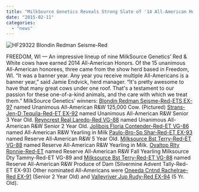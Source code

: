 ```yaml
---
title: "MilkSource Genetics Reveals Strong Slate of '14 All-American Honorees"
date: "2015-02-11"
categories: 
  - "news"
---
```


![HF29322 Blondin Redman Seisme-Red](http://milk-source.local/wp-content/uploads/2013/10/HF29322-Blondin-Redman-Seisme-Red-1024x731.jpg)

FREEDOM, WI — An impressive lineup of nine MilkSource Genetics’ Red & White cows have earned 2014 All-American Honors. Of the 15 unanimous All-American honorees, three came from the show herd based in Freedom, WI. “It was a banner year. Any year you receive multiple All-Americans is a banner year,” said Jamie Endvick, herd manager. “It's pretty awesome to have that many great cows under one roof. That's a testament to our passion for these one-of-a-kind animals, and the care with which we treat them.” MilkSource Genetics’ winners: [Blondin Redman Seisme-Red-ETS EX-97](http://milk-source.local/milksource-genetics/great-cows/#!/Blondin-Redman-Seisme-EX-97/p/15014439/category=3514356 "Seisme") named Unanimous All-American R&W 125,000 Cow. (Pictured) [Strans-Jen-D Tequila-Red-ET EX-92](http://milk-source.local/milksource-genetics/great-cows/#!/Strans-Jen-D-Tequila-Red-ET-EX-92/p/40102059/category=3514356 "Tequila") named Unanimous All-American R&W Senior 3 Year Old. [Reyncrest Real Laredo-Red VG-88](http://milk-source.local/milksource-genetics/great-cows/#!/Reyncrest-Real-Laredo-Red-VG-88/p/36093380/category=3514356 "Laredo") named Unanimous All-American R&W Senior 2 Year Old. [Jolibois Floria Contender-Red-ET VG-86](http://milk-source.local/milksource-genetics/great-cows/#!/Jolibois-Flora-Contender-VG-86/p/43361676/category=3514356 "Contender") named All-American R&W Yearling in Milk [Paulo-Bro-Sp Shar-Red-ET EX-93](http://milk-source.local/milksource-genetics/great-cows/#!/Paulo-Bro-Sp-Shar-Red-ET-EX-93/p/17155493/category=3514356 "Shar") named Reserve All-American R&W 5 Year Old. [Milksource Bst Terry-Red-ET VG-88](http://milk-source.local/milksource-genetics/great-cows/#!/Milksource-BST-Terry-Red-ET-VG-88/p/44719128/category=3514356 "Terry") named Reserve All-American R&W Yearling in Milk. [Ovaltop Rlty Ronnie-Red-ET](http://milk-source.local/milksource-genetics/great-cows/#!/Ovaltop-Rlty-Ronnie-Red-ET/p/36093384/category=3514357 "Ronnie") named Reserve All-American R&W Fall Yearling Milksource Dty Tammy-Red-ET VG-89 and [Milksource Bst Terry-Red-ET VG-88](http://milk-source.local/milksource-genetics/great-cows/#!/Milksource-BST-Terry-Red-ET-VG-88/p/44719128/category=3514356 "Terry") named Reserve All-American R&W Produce of Dam (Silvermine Advent Tally-Red-ET EX-93) Other nominated All-Americans were [Oneeda Cntnd Rachelrae-Red EX-91](http://milk-source.local/milksource-genetics/great-cows/#!/Oneeda-Cntnd-Rachelrae-Red-EX-91/p/39846342/category=3514356 "Rachelrae") (Senior 2 Year Old) and [Valleyriver Jup Rudy-Red EX-94](http://milk-source.local/milksource-genetics/great-cows/#!/Valleyriver-Jup-Rudy-Red-EX-94/p/17155497/category=3514356 "Rudy") (5 Yr. Old).
